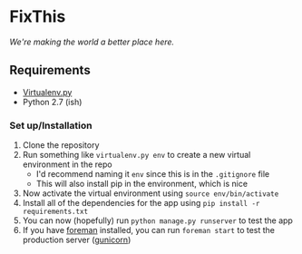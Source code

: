 # FixThis
*We're making the world a better place here.*

## Requirements
* [Virtualenv.py](https://raw.github.com/pypa/virtualenv/master/virtualenv.py)
* Python 2.7 (ish)

### Set up/Installation
1. Clone the repository
2. Run something like `virtualenv.py env` to create a new virtual environment in the repo
	* I'd recommend naming it `env` since this is in the `.gitignore` file
	* This will also install pip in the environment, which is nice
3. Now activate the virtual environment using `source env/bin/activate`
4. Install all of the dependencies for the app using `pip install -r requirements.txt`
5. You can now (hopefully) run `python manage.py runserver` to test the app
6. If you have [foreman](http://theforeman.org) installed, you can run `foreman start` to test the production server ([gunicorn](http://gunicorn.org))